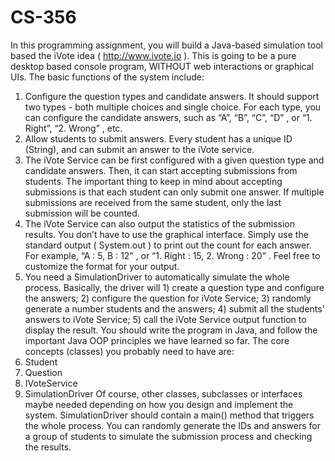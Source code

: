 # CS-356
In this programming assignment, you will build a Java-based simulation tool based the iVote
idea ( http://www.ivote.io ). This is going to be a pure desktop
based console program, WITHOUT web interactions or graphical UIs.
The basic functions of the system include:
1) Configure the question types and candidate answers. It should support two types - both
multiple choices and single choice. For each type, you can configure the candidate
answers, such as “A”, “B”, “C”, “D” , or “1. Right”, “2. Wrong” , etc.
2) Allow students to submit answers. Every student has a unique ID (String), and can
submit an answer to the iVote service.
3) The iVote Service can be first configured with a given question type and candidate
answers. Then, it can start accepting submissions from students. The important thing to
keep in mind about accepting submissions is that each student can only submit one
answer. If multiple submissions are received from the same student, only the last
submission will be counted.
4) The iVote Service can also output the statistics of the submission results. You don’t have
to use the graphical interface. Simply use the standard output ( System.out ) to print out
the count for each answer. For example, “A : 5, B : 12” , or “1. Right : 15, 2.
Wrong : 20” . Feel free to customize the format for your output.
5) You need a SimulationDriver to automatically simulate the whole process. Basically,
the driver will 1) create a question type and configure the answers; 2) configure the
question for iVote Service; 3) randomly generate a number students and the answers; 4)
submit all the students’ answers to iVote Service; 5) call the iVote Service output
function to display the result.
You should write the program in Java, and follow the important Java OOP principles we have
learned so far. The core concepts (classes) you probably need to have are:
1) Student
2) Question
3) IVoteService
4) SimulationDriver
Of course, other classes, subclasses or interfaces maybe needed depending on how you design
and implement the system.
SimulationDriver should contain a main() method that triggers the whole process. You can
randomly generate the IDs and answers for a group of students to simulate the submission
process and checking the results.
